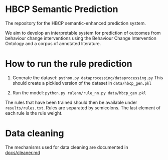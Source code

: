 # HBCP Semantic Prediction
The repository for the HBCP semantic-enhanced prediction system. 

We aim to develop an interpretable system for prediction of outcomes from behaviour change interventions using the Behaviour Change Intervention Ontology and a corpus of annotated literature. 

# How to run the rule prediction

1. Generate the dataset:
`python.py dataprocessing/dataprocessing.py`
  This should create a pickled version of the dataset in `data/hbcp_gen.pkl`

2. Run the model:
  `python.py rulenn/rule_nn.py data/hbcp_gen.pkl`
  
  The rules that have been trained should then be available under `results/rules.txt`. Rules are separated by semicolons. The last element of each rule is the rule weight.

# Data cleaning

The mechanisms used for data cleaning are documented in [docs/cleaner.md](docs/cleaner.md)

